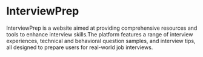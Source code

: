# InterviewPrep
InterviewPrep is a website aimed at providing comprehensive resources and tools to enhance interview skills.The platform features a range of interview experiences, technical and behavioral question samples, and interview tips, all designed to prepare users for real-world job interviews.
